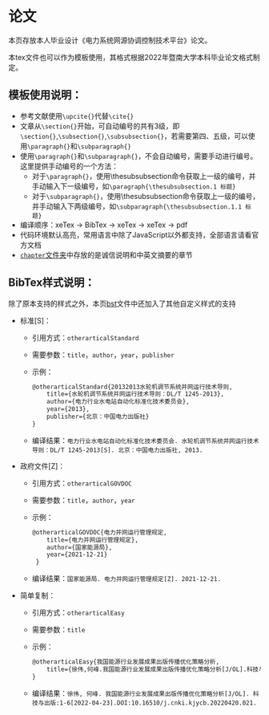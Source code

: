 # 论文

本页存放本人毕业设计《电力系统网源协调控制技术平台》论文。

本tex文件也可以作为模板使用，其格式根据2022年暨南大学本科毕业论文格式制定。



## 模板使用说明：

- 参考文献使用`\upcite{}`代替`\cite{}`
- 文章从`\section{}`开始，可自动编号的共有3级，即`\section{}`,`\subsection{}`,`\subsubsection{}`，若需要第四、五级，可以使用`\paragraph{}`和`\subparagraph{}`
- 使用`\paragraph{}`和`\subparagraph{}`，不会自动编号，需要手动进行编号。这里提供手动编号的一个方法：
  - 对于`\paragraph{}`，使用\thesubsubsection命令获取上一级的编号，并手动输入下一级编号，如`\paragraph{\thesubsubsection.1 标题}`
  - 对于`\subparagraph{}`，使用\thesubsubsection命令获取上一级的编号，并手动输入下两级编号，如`\subparagraph{\thesubsubsection.1.1 标题}`
- 编译顺序：xeTex -> BibTex -> xeTex -> xeTex -> pdf
- 代码环境默认高亮，常用语言中除了JavaScript以外都支持，全部语言请看官方文档
- [`chapter`文件夹](https://github.com/ID-VerNe/jnuthesis/tree/main/paper/chapter)中存放的是诚信说明和中英文摘要的章节

## BibTex样式说明：

除了原本支持的样式之外，本页[bst](https://github.com/ID-VerNe/jnuthesis/blob/main/paper/gbt7714-numerical.bst)文件中还加入了其他自定义样式的支持

- 标准[S]：
  - 引用方式：`otherarticalStandard`
  - 需要参数：`title`，`author`，`year`，`publisher`
  - 示例：
  
    ```latex
    @otherarticalStandard{20132013水轮机调节系统并网运行技术导则,
    	title={水轮机调节系统并网运行技术导则：DL/T 1245-2013},
    	author={电力行业水电站自动化标准化技术委员会},
    	year={2013},
    	publisher={北京：中国电力出版社}
    }
    ```
  - 编译结果：`电力行业水电站自动化标准化技术委员会. 水轮机调节系统并网运行技术导则：DL/T 1245-2013[S]. 北京：中国电力出版社, 2013.`
- 政府文件[Z]：
  - 引用方式：`otherarticalGOVDOC`
  - 需要参数：`title`，`author`，`year`
  - 示例：
  
    ```latex
    @otherarticalGOVDOC{电力并网运行管理规定,
    	title={电力并网运行管理规定},
    	author={国家能源局},
    	year={2021-12-21}
     }
    ```
   - 编译结果：`国家能源局. 电力并网运行管理规定[Z]. 2021-12-21.`

- 简单复制：
  - 引用方式：`otherarticalEasy`
  - 需要参数：`title`
  - 示例： 

    ```latex
    @otherarticalEasy{我国能源行业发展成果出版传播优化策略分析,
    	title={徐伟,何峰.我国能源行业发展成果出版传播优化策略分析[J/OL].科技与出版:1-6[2022-04-23].DOI:10.16510/j.cnki.kjycb.20220420.021.},
    }
    ```
   - 编译结果：`徐伟, 何峰. 我国能源行业发展成果出版传播优化策略分析[J/OL]. 科技与出版:1-6[2022-04-23].DOI:10.16510/j.cnki.kjycb.20220420.021.`
